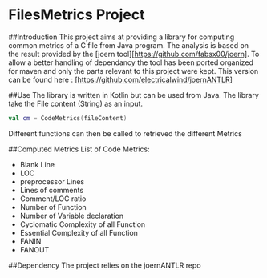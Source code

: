 # FilesMetrics Project

##Introduction
This project aims at providing a library for computing common metrics of a C file from Java program.
The analysis is based on the result provided by the [joern tool][https://github.com/fabsx00/joern].
To allow a better handling of dependancy the tool has been ported organized for maven and only the parts relevant to this project were kept.
This version can be found here : [https://github.com/electricalwind/joernANTLR]

##Use
The library is written in Kotlin but can be used from Java.
The library take the File content (String) as an input.
``` kotlin
val cm = CodeMetrics(fileContent)
```
Different functions can then be called to retrieved the different Metrics

##Computed Metrics
 List of Code Metrics:
 * Blank Line
 * LOC
 * preprocessor Lines
 * Lines of comments
 * Comment/LOC ratio
 * Number of Function
 * Number of Variable declaration
 * Cyclomatic Complexity of all Function
 * Essential Complexity of all Function
 * FANIN
 * FANOUT

##Dependency
The project relies on the joernANTLR repo

